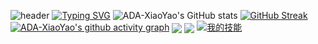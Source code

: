 ![header](https://capsule-render.vercel.app/api?type=wave&color=auto&height=300&section=header&text=Alfadi%E8%81%94%E7%9B%9F&fontSize=90&font=Noto+Sans+SC)
[![Typing SVG](https://readme-typing-svg.demolab.com?MI_TRANS_ID-7=Fira%E7%A0%81&size=37&MI_TRANS_ID-11=%E6%AD%A3%E5%B8%B8%E7%9A%84&pause=1000&center=true&vCenter=true&width=435&lines=Cyberspace+Security+Alfadi+Alliance)](https://git.io/typing-svg)
![ADA-XiaoYao's GitHub stats](https://github-readme-stats.vercel.app/api?username=ADA-XiaoYao&show_icons=true&theme=radical)
[![GitHub Streak](https://streak-stats.demolab.com/?user=ADA-XiaoYao&theme=dark)](https://git.io/streak-stats)
[![ADA-XiaoYao's github activity graph](https://github-readme-activity-graph.vercel.app/graph?username=ADA-XiaoYao&theme=github-compact)](https://github.com/ashutosh00710/github-readme-activity-graph)
<img align="center" src="https://github-readme-stats.vercel.app/api/wakatime?username=ADA-XiaoYao&theme=transparent&hide_border=true&layout=compact&langs_count=22" />
<img align="center" src="https://github-readme-stats.vercel.app/api/top-langs/?username=ADA-XiaoYao&theme=transparent&hide_border=true&layout=donut-vertical&langs_count=6" />
[![我的技能](https://skillicons.dev/icons?i=java,kotlin,nodejs,figma&theme=dark&perline=15)](https://skillicons.dev)
